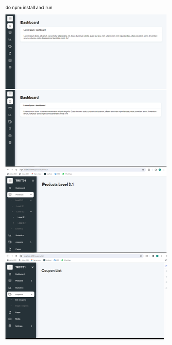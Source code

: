do npm install and run

![](src/assets/images/expand.PNG)
![](src/assets/images/home.PNG)
![](src/assets/images/multi.PNG)
![](src/assets/images/route.PNG)
